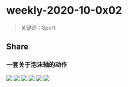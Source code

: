 # weekly-2020-10-0x02

> 关键词：Sport

## Share

### 一套关于泡沫轴的动作

![](https://hy-picgo.oss-cn-shenzhen.aliyuncs.com/desktop/sport/2020/10/26/1603642028-257eed49b115bee1513bdae345b3477b-sport-01.gif)
![](https://hy-picgo.oss-cn-shenzhen.aliyuncs.com/desktop/sport/2020/10/26/1603642154-b74dd3b8b26f7302962af7bd73c28b3a-sport-02.gif)
![](https://hy-picgo.oss-cn-shenzhen.aliyuncs.com/desktop/sport/2020/10/26/1603642154-7251a8baddd20821aad572eec41a102c-sport-03.gif)
![](https://hy-picgo.oss-cn-shenzhen.aliyuncs.com/desktop/sport/2020/10/26/1603642154-0e0848d968f91b439e5b0e901d24edba-sport-04.gif)
![](https://hy-picgo.oss-cn-shenzhen.aliyuncs.com/desktop/sport/2020/10/26/1603642154-8f0daaf8efbfdcdf042a22dbabd4674d-sport-05.gif)
![](https://hy-picgo.oss-cn-shenzhen.aliyuncs.com/desktop/sport/2020/10/26/1603642183-496810ca70f0e34e0db47847bba2e0f1-sport-06.gif)
